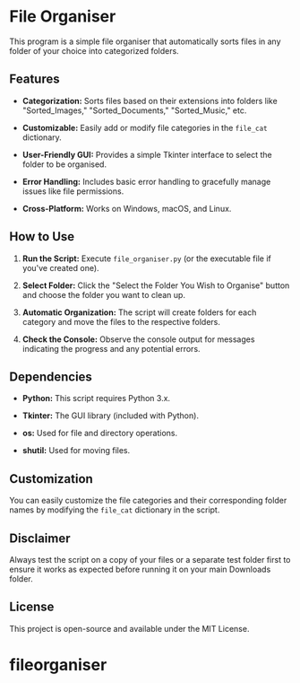 # File Organiser

This program is a simple file organiser that automatically sorts files in any folder of your choice into categorized folders.

## Features

*   **Categorization:**  Sorts files based on their extensions into folders like "Sorted_Images," "Sorted_Documents," "Sorted_Music," etc.

*   **Customizable:**  Easily add or modify file categories in the `file_cat` dictionary.

*   **User-Friendly GUI:** Provides a simple Tkinter interface to select the folder to be organised.

*   **Error Handling:** Includes basic error handling to gracefully manage issues like file permissions.

*   **Cross-Platform:** Works on Windows, macOS, and Linux.

## How to Use

1.  **Run the Script:** Execute `file_organiser.py` (or the executable file if you've created one).

2.  **Select Folder:** Click the "Select the Folder You Wish to Organise" button and choose the folder you want to clean up.

3.  **Automatic Organization:** The script will create folders for each category and move the files to the respective folders.

4.  **Check the Console:** Observe the console output for messages indicating the progress and any potential errors.

## Dependencies

*   **Python:**  This script requires Python 3.x.

*   **Tkinter:**  The GUI library (included with Python).

*   **os:**  Used for file and directory operations.

*   **shutil:**  Used for moving files.

## Customization

You can easily customize the file categories and their corresponding folder names by modifying the `file_cat` dictionary in the script.

## Disclaimer

Always test the script on a copy of your files or a separate test folder first to ensure it works as expected before running it on your main Downloads folder.

## License

This project is open-source and available under the MIT License.
# fileorganiser
